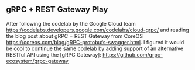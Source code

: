 ## gRPC + REST Gateway Play

After following the codelab by the Google Cloud team https://codelabs.developers.google.com/codelabs/cloud-grpc/ and reading the blog post about gRPC + REST Gateway from CoreOS https://coreos.com/blog/gRPC-protobufs-swagger.html. I figured it would be cool to continue the same codelab by adding support of an alternative RESTful API using the [gRPC Gateway]: https://github.com/grpc-ecosystem/grpc-gateway
